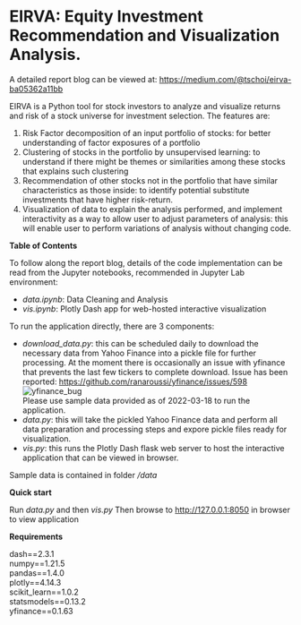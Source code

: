 # EIRVA: Equity Investment Recommendation and Visualization Analysis.
A detailed report blog can be viewed at:
https://medium.com/@tschoi/eirva-ba05362a11bb

EIRVA is a Python tool for stock investors to analyze and visualize returns and risk of a stock universe for investment selection.
The features are:
1. Risk Factor decomposition of an input portfolio of stocks: for better understanding of factor exposures of a portfolio
2. Clustering of stocks in the portfolio by unsupervised learning: to understand if there might be themes or similarities among these stocks that explains such clustering
3. Recommendation of other stocks not in the portfolio that have similar characteristics as those inside: to identify potential substitute investments that have higher risk-return.
4. Visualization of data to explain the analysis performed, and implement interactivity as a way to allow user to adjust parameters of analysis: this will enable user to perform variations of analysis without changing code.

**Table of Contents**

To follow along the report blog, details of the code implementation can be read from the Jupyter notebooks, recommended in Jupyter Lab environment:
* _data.ipynb_: Data Cleaning and Analysis
* _vis.ipynb_: Plotly Dash app for web-hosted interactive visualization

To run the application directly, there are 3 components:
* _download_data.py_: this can be scheduled daily to download the necessary data from Yahoo Finance into a pickle file for further processing.
At the moment there is occasionally an issue with yfinance that prevents the last few tickers to complete download.  Issue has been reported: https://github.com/ranaroussi/yfinance/issues/598 \
![yfinance_bug](https://user-images.githubusercontent.com/68125040/163950423-6b4b9827-76e5-4274-89f9-c532224664b5.png) \
Please use sample data provided as of 2022-03-18 to run the application.
* _data.py_: this will take the pickled Yahoo Finance data and perform all data preparation and processing steps and expore pickle files ready for visualization.
* _vis.py_: this runs the Plotly Dash flask web server to host the interactive application that can be viewed in browser.

Sample data is contained in folder
_/data_

**Quick start**

Run _data.py_ and then _vis.py_
Then browse to http://127.0.0.1:8050 in browser to view application

**Requirements** 

dash==2.3.1\
numpy==1.21.5\
pandas==1.4.0\
plotly==4.14.3\
scikit_learn==1.0.2\
statsmodels==0.13.2\
yfinance==0.1.63
